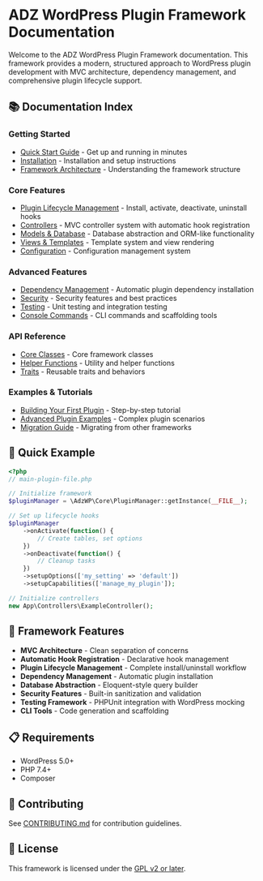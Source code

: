 # ADZ WordPress Plugin Framework Documentation

Welcome to the ADZ WordPress Plugin Framework documentation. This framework provides a modern, structured approach to WordPress plugin development with MVC architecture, dependency management, and comprehensive plugin lifecycle support.

## 📚 Documentation Index

### Getting Started
- [Quick Start Guide](getting-started.md) - Get up and running in minutes
- [Installation](installation.md) - Installation and setup instructions
- [Framework Architecture](architecture.md) - Understanding the framework structure

### Core Features
- [Plugin Lifecycle Management](PLUGIN_LIFECYCLE.md) - Install, activate, deactivate, uninstall hooks
- [Controllers](controllers.md) - MVC controller system with automatic hook registration
- [Models & Database](models-database.md) - Database abstraction and ORM-like functionality
- [Views & Templates](views.md) - Template system and view rendering
- [Configuration](configuration.md) - Configuration management system

### Advanced Features
- [Dependency Management](dependency-management.md) - Automatic plugin dependency installation
- [Security](security.md) - Security features and best practices
- [Testing](testing.md) - Unit testing and integration testing
- [Console Commands](console.md) - CLI commands and scaffolding tools

### API Reference
- [Core Classes](api/core.md) - Core framework classes
- [Helper Functions](api/helpers.md) - Utility and helper functions
- [Traits](api/traits.md) - Reusable traits and behaviors

### Examples & Tutorials
- [Building Your First Plugin](examples/first-plugin.md) - Step-by-step tutorial
- [Advanced Plugin Examples](examples/advanced.md) - Complex plugin scenarios
- [Migration Guide](migration.md) - Migrating from other frameworks

## 🚀 Quick Example

```php
<?php
// main-plugin-file.php

// Initialize framework
$pluginManager = \AdzWP\Core\PluginManager::getInstance(__FILE__);

// Set up lifecycle hooks
$pluginManager
    ->onActivate(function() {
        // Create tables, set options
    })
    ->onDeactivate(function() {
        // Cleanup tasks
    })
    ->setupOptions(['my_setting' => 'default'])
    ->setupCapabilities(['manage_my_plugin']);

// Initialize controllers
new App\Controllers\ExampleController();
```

## 🔧 Framework Features

- **MVC Architecture** - Clean separation of concerns
- **Automatic Hook Registration** - Declarative hook management
- **Plugin Lifecycle Management** - Complete install/uninstall workflow
- **Dependency Management** - Automatic plugin installation
- **Database Abstraction** - Eloquent-style query builder
- **Security Features** - Built-in sanitization and validation
- **Testing Framework** - PHPUnit integration with WordPress mocking
- **CLI Tools** - Code generation and scaffolding

## 📋 Requirements

- WordPress 5.0+
- PHP 7.4+
- Composer

## 🤝 Contributing

See [CONTRIBUTING.md](../CONTRIBUTING.md) for contribution guidelines.

## 📄 License

This framework is licensed under the [GPL v2 or later](../LICENSE).